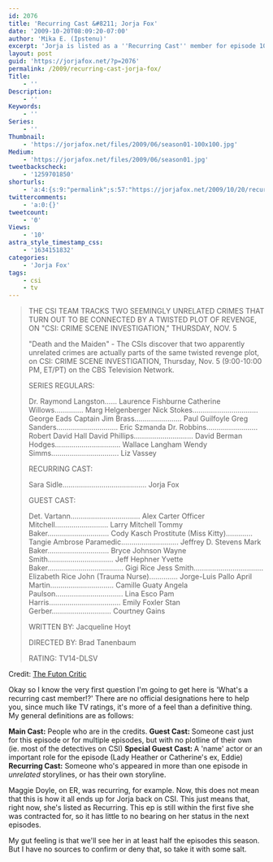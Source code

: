 ```yaml
---
id: 2076
title: 'Recurring Cast &#8211; Jorja Fox'
date: '2009-10-20T08:09:20-07:00'
author: 'Mika E. (Ipstenu)'
excerpt: 'Jorja is listed as a ''Recurring Cast'' member for episode 10x06 "Death and the Maiden". Mild spoilers about the episode inside!'
layout: post
guid: 'https://jorjafox.net/?p=2076'
permalink: /2009/recurring-cast-jorja-fox/
Title:
    - ''
Description:
    - ''
Keywords:
    - ''
Series:
    - ''
Thumbnail:
    - 'https://jorjafox.net/files/2009/06/season01-100x100.jpg'
Medium:
    - 'https://jorjafox.net/files/2009/06/season01.jpg'
tweetbackscheck:
    - '1259701850'
shorturls:
    - 'a:4:{s:9:"permalink";s:57:"https://jorjafox.net/2009/10/20/recurring-cast-jorja-fox/";s:7:"tinyurl";s:26:"http://tinyurl.com/yh4cvl6";s:4:"isgd";s:18:"http://is.gd/5302s";s:5:"bitly";s:20:"http://bit.ly/7j8tZO";}'
twittercomments:
    - 'a:0:{}'
tweetcount:
    - '0'
Views:
    - '10'
astra_style_timestamp_css:
    - '1634151832'
categories:
    - 'Jorja Fox'
tags:
    - csi
    - tv
---
```


<blockquote>THE CSI TEAM TRACKS TWO SEEMINGLY UNRELATED CRIMES THAT TURN OUT TO BE CONNECTED BY A TWISTED PLOT OF REVENGE, ON "CSI: CRIME SCENE INVESTIGATION," THURSDAY, NOV. 5

"Death and the Maiden" - The CSIs discover that two apparently unrelated crimes are actually parts of the same twisted revenge plot, on CSI: CRIME SCENE INVESTIGATION, Thursday, Nov. 5 (9:00-10:00 PM, ET/PT) on the CBS Television Network.

SERIES REGULARS:

Dr. Raymond Langston...... Laurence Fishburne
Catherine Willows.............. Marg Helgenberger
Nick Stokes................................ George Eads
Captain Jim Brass....................... Paul Guilfoyle
Greg Sanders.............................. Eric Szmanda
Dr. Robbins......................... Robert David Hall
David Phillips............................. David Berman
Hodges................................ Wallace Langham
Wendy Simms................................. Liz Vassey

RECURRING CAST:

Sara Sidle......................................... Jorja Fox

GUEST CAST:

Det. Vartann.................................. Alex Carter
Officer Mitchell.......................... Larry Mitchell
Tommy Baker.............................. Cody Kasch
Prostitute (Miss Kitty)............. Tangie Ambrose
Paramedic............................ Jeffrey D. Stevens
Mark Baker.............................. Bryce Johnson
Wayne Smith................................ Jeff Hephner
Yvette Baker..................................... Gigi Rice
Jess Smith.................................. Elizabeth Rice
John (Trauma Nurse).............. Jorge-Luis Pallo
April Martin............................... Camille Guaty
Angela Paulson................................. Lina Esco
Pam Harris................................... Emily Foxler
Stan Gerber............................. Courtney Gains

WRITTEN BY: Jacqueline Hoyt

DIRECTED BY: Brad Tanenbaum

RATING: TV14-DLSV </blockquote>
Credit: <a href="http://www.thefutoncritic.com/listings.aspx?id=20091019cbs05">The Futon Critic</a>

Okay so I know the very first question I'm going to get here is 'What's a recurring cast member!?'  There are no official designations here to help you, since much like TV ratings, it's more of a feel than a definitive thing.  My general definitions are as follows:

<strong>Main Cast:</strong> People who are in the credits.
<strong>Guest Cast: </strong>Someone cast just for this episode or for multiple episodes, but with no plotline of their own (ie. most of the detectives on CSI)
<strong>Special Guest Cast: </strong>A 'name' actor or an important role for the episode (Lady Heather or Catherine's ex, Eddie)
<strong>Recurring Cast:</strong> Someone who's appeared in more than one episode in <em>unrelated </em>storylines, or has their own storyline.

Maggie Doyle, on ER, was recurring, for example.  Now, this does not mean that this is how it all ends up for Jorja back on CSI.  This just means that, right now, she's listed as Recurring.  This ep is still within the first five she was contracted for, so it has little to no bearing on her status in the next episodes.

My gut feeling is that we'll see her in at least half the episodes this season.  But I have no sources to confirm or deny that, so take it with some salt.